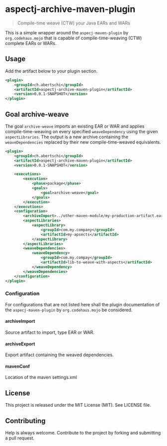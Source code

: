 # aspectj-archive-maven-plugin

>  Compile-time weave (CTW) your Java EARs and WARs

This is a simple wrapper around the `aspecj-maven-plugin` by `org.codehaus.mojo`
that is capable of compile-time-weaving (CTW) complete EARs or WARs.

## Usage
Add the artifact below to your plugin section.

```xml
<plugin>
    <groupId>ch.abertschi</groupId>
    <artifactId>aspectj-archive-maven-plugin</artifactId>
    <version>0.0.1-SNAPSHOT</version>
</plugin>

```

## Goal archive-weave
The goal `archive-weave` imports an existing EAR or WAR
and applies compile-time-weaving on every specified `weaveDependency`
using the given `aspectLibraries`. The output is a new archive
containing the `weaveDependencies` replaced by their new compile-time-weaved equivalents.

```xml
<plugin>
    <groupId>ch.abertschi</groupId>
    <artifactId>aspectj-archive-maven-plugin</artifactId>
    <version>0.0.1-SNAPSHOT</version>

    <executions>
        <execution>
            <phase>package</phase>
            <goals>
                <goal>archive-weave</goal>
            </goals>
        </execution>
    </executions>
    <configuration>
        <archiveImport>../other-maven-module/my-production-artifact.ear</archiveImport>
        <aspectLibraries>
            <aspectLibrary>
                <groupId>com.my.company</groupId>
                <artifactId>my-apsects</artifactId>
            </aspectLibrary>
        </aspectLibraries>
        <weaveDependencies>
            <weaveDependency>
                <groupId>com.my.compay</groupId>
                <artifactId>lib-to-weave-with-aspects</artifactId>
            </weaveDependency>
        </weaveDependencies>
    </configuration>
</plugin>

```

### Configuration
For configurations that are not listed here shall the plugin documentation of
the `aspecj-maven-plugin` by `org.codehaus.mojo` be considered.

#### archiveImport

Source artifact to import, type EAR or WAR.

#### archiveExport

Export artifact containing the weaved dependencies.

#### mavenConf

Location of the maven settings.xml

## License
This project is released under the MIT License (MIT). See LICENSE file.

## Contributing
Help is always welcome. Contribute to the project by forking and submitting a pull request.
